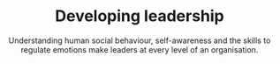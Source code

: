 ---
image: /assets/images/banner/IMG_5054.jpg
title: Developing leadership
subtitle: Understanding human social behaviour, self-awareness and the skills to regulate emotions make leaders at every level of an organisation.
position: left

---